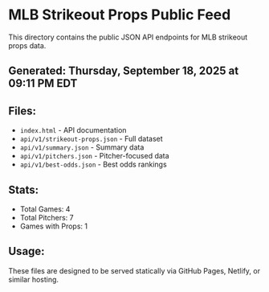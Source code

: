 # MLB Strikeout Props Public Feed

This directory contains the public JSON API endpoints for MLB strikeout props data.

## Generated: Thursday, September 18, 2025 at 09:11 PM EDT

## Files:
- `index.html` - API documentation
- `api/v1/strikeout-props.json` - Full dataset
- `api/v1/summary.json` - Summary data
- `api/v1/pitchers.json` - Pitcher-focused data  
- `api/v1/best-odds.json` - Best odds rankings

## Stats:
- Total Games: 4
- Total Pitchers: 7
- Games with Props: 1

## Usage:
These files are designed to be served statically via GitHub Pages, Netlify, or similar hosting.
